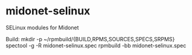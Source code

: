 # midonet-selinux
SELinux modules for Midonet

Build:
    mkdir -p ~/rpmbuild/{BUILD,RPMS,SOURCES,SPECS,SRPMS}
    spectool -g -R midonet-selinux.spec
    rpmbuild -bb  midonet-selinux.spec
